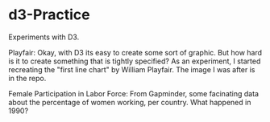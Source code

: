 # d3-Practice

Experiments with D3. 

Playfair: Okay, with D3 its easy to create some sort of graphic. But how hard is it to create something that is tightly specified? As an experiment, I started recreating the "first line chart" by William Playfair. The image I was after is in the repo. 


Female Participation in Labor Force: From Gapminder, some facinating data about the percentage of women working, per country. What happened in 1990?


